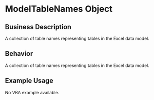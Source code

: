 # ModelTableNames Object

## Business Description
A collection of table names representing tables in the Excel data model.

## Behavior
A collection of table names representing tables in the Excel data model.

## Example Usage
No VBA example available.